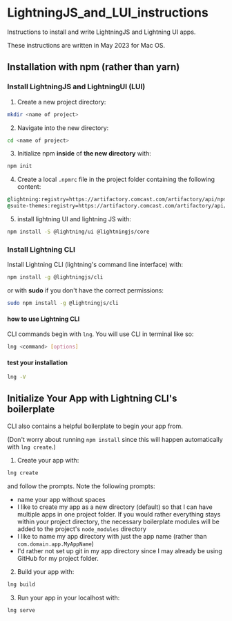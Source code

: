 # LightningJS_and_LUI_instructions

Instructions to install and write LightningJS and Lightning UI apps.

These instructions are written in May 2023 for Mac OS.

## Installation with __npm__ (rather than yarn)

### Install LightningJS and LightningUI (LUI)

1. Create a new project directory:
```bash
mkdir <name of project>
```
2. Navigate into the new directory:
```bash
cd <name of project>
```
3. Initialize npm __inside__ of __the new directory__ with:
```bash
npm init
```
4. Create a local `.npmrc` file in the project folder containing the following content:
```bat
@lightning:registry=https://artifactory.comcast.com/artifactory/api/npm/Lightning-npm-releases
@suite-themes:registry=https://artifactory.comcast.com/artifactory/api/npm/xds-npm
```
5. install lightning UI and lightning JS with:
```bash
npm install -S @lightning/ui @lightningjs/core
```

### Install Lightning CLI

Install Lightning CLI (lightning's command line interface) with:
```bash
npm install -g @lightningjs/cli
```
or with __sudo__ if you don't have the correct permissions:
```bash
sudo npm install -g @lightningjs/cli
```
#### how to use Lightning CLI

CLI commands begin with `lng`.  You will use CLI in terminal like so:
```bash
lng <command> [options]
```

#### test your installation
```bash
lng -V
```

## Initialize Your App with Lightning CLI's boilerplate

CLI also contains a helpful boilerplate to begin your app from.

(Don't worry about running `npm install` since this will happen automatically with `lng create`.)

1. Create your app with:
```bash
lng create
```
and follow the prompts.   Note the following prompts:

  * name your app without spaces
  * I like to create my app as a new directory (default) so that I can have multiple apps in one project folder.  If you would rather everything stays within your project directory, the necessary boilerplate modules will be added to the project's `node_modules` directory
  * I like to name my app directory with just the app name (rather than `com.domain.app.MyAppName`)
  * I'd rather not set up git in my app directory since I may already be using GitHub for my project folder.

2. Build your app with:
```bash
lng build
```
3. Run your app in your localhost with:
```bash
lng serve
```
